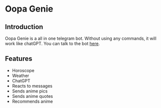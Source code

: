 # Oopa Genie

## Introduction

Oopa Genie is a all in one telegram bot. Without using any commands, it will work like chatGPT. You can talk to the bot [here](https://t.me/genie_oopa_bot).

## Features
- Horoscope
- Weather
- ChatGPT
- Reacts to messages
- Sends anime pics
- Sends anime quotes
- Recommends anime